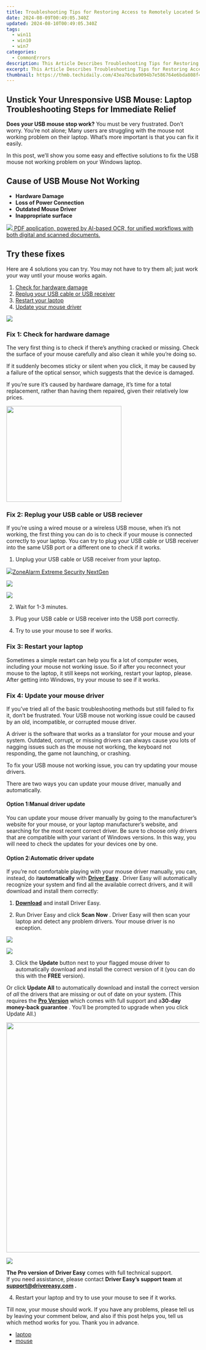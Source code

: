 ```yaml
---
title: Troubleshooting Tips for Restoring Access to Remotely Located Servers
date: 2024-08-09T00:49:05.340Z
updated: 2024-08-10T00:49:05.340Z
tags:
  - win11
  - win10
  - win7
categories:
  - CommonErrors
description: This Article Describes Troubleshooting Tips for Restoring Access to Remotely Located Servers
excerpt: This Article Describes Troubleshooting Tips for Restoring Access to Remotely Located Servers
thumbnail: https://thmb.techidaily.com/43ea76cba9094b7e586764e6bda808f45025f38856a330aa448f0606df3e468d.jpg
---
```


## Unstick Your Unresponsive USB Mouse: Laptop Troubleshooting Steps for Immediate Relief

**Does your USB mouse stop work?** You must be very frustrated. Don’t worry. You’re not alone; Many users are struggling with the mouse not working problem on their laptop. What’s more important is that you can fix it easily.

 In this post, we’ll show you some easy and effective solutions to fix the USB mouse not working problem on your Windows laptop.

## Cause of USB Mouse Not Working

* **Hardware Damage**
* **Loss of Power Connection**
* **Outdated Mouse Driver**
* **Inappropriate surface**

<!-- affiliate ads begin -->
<a href="https://checkout.abbyy.com/order/checkout.php?PRODS=39254549&QTY=1&AFFILIATE=108875&CART=1"> <img src="https://secure.avangate.com/images/merchant/0e5fb5c76fca16adbee503c9aff393cd/products/8_FR-Badges-NEW-FR-Standard-16-WIN-200.png" border="0"> PDF application, powered by AI-based OCR, for unified workflows with both digital and scanned documents. </a>
<!-- affiliate ads end -->
## Try these fixes

 Here are 4 solutions you can try. You may not have to try them all; just work your way until your mouse works again.

1. [Check for hardware damage](#fix1)
2. [Replug your USB cable or USB receiver](#fix1)
3. [Restart your laptop](#fix3)
4. [Update your mouse driver](#fix4)

<!-- affiliate ads begin -->
<a href="https://store.absolute.com/order/checkout.php?PRODS=4601998&QTY=1&AFFILIATE=108875&CART=1"><img src="https://secure.avangate.com/images/merchant/ef70e26a0b5da778eda3f48014d087cd/728x90_larger-shield.jpg" border="0"></a>
<!-- affiliate ads end -->
### Fix 1: Check for hardware damage

 The very first thing is to check if there’s anything cracked or missing. Check the surface of your mouse carefully and also clean it while you’re doing so.

 If it suddenly becomes sticky or silent when you click, it may be caused by a failure of the optical sensor, which suggests that the device is damaged.

 If you’re sure it’s caused by hardware damage, it’s time for a total replacement, rather than having them repaired, given their relatively low prices.

<!-- affiliate ads begin -->
<a href="https://dhgate.sjv.io/c/5597632/1678785/12108" target="_top" id="1678785"><img src="//a.impactradius-go.com/display-ad/12108-1678785" border="0" alt="" width="300" height="250"/></a>
<!-- affiliate ads end -->
### Fix 2: Replug your USB cable or USB reciever

 If you’re using a wired mouse or a wireless USB mouse, when it’s not working, the first thing you can do is to check if your mouse is connected correctly to your laptop. You can try to plug your USB cable or USB receiver into the same USB port or a different one to check if it works.

1) Unplug your USB cable or USB receiver from your laptop.

<!-- affiliate ads begin -->
<a href="https://estore.zonealarm.com/order/checkout.php?PRODS=36245101&QTY=1&AFFILIATE=108875&CART=1"><img src="https://sc1.checkpoint.com/sc1/za/images/boxes/zang_box_trust.png" border="0">ZoneAlarm Extreme Security NextGen</a>
<!-- affiliate ads end -->
![](https://images.drivereasy.com/wp-content/uploads/2018/01/img_5a4d8efba92bc.png)

![](https://images.drivereasy.com/wp-content/uploads/2018/01/img_5a4d8f0a4ba40.png)

2) Wait for 1-3 minutes.

3) Plug your USB cable or USB receiver into the USB port correctly.

4) Try to use your mouse to see if works.

### Fix 3: Restart your laptop

 Sometimes a simple restart can help you fix a lot of computer woes, including your mouse not working issue. So if after you reconnect your mouse to the laptop, it still keeps not working, restart your laptop, please. After getting into Windows, try your mouse to see if it works.

### Fix 4: Update your mouse driver

 If you’ve tried all of the basic troubleshooting methods but still failed to fix it, don’t be frustrated. Your USB mouse not working issue could be caused by an old, incompatible, or corrupted mouse driver.

 A driver is the software that works as a translator for your mouse and your system. Outdated, corrupt, or missing drivers can always cause you lots of nagging issues such as the mouse not working, the keyboard not responding, the game not launching, or crashing.

 To fix your USB mouse not working issue, you can try updating your mouse drivers.

 There are two ways you can update your mouse driver, manually and automatically.

#### Option 1:**Manual driver update**

 You can update your mouse driver manually by going to the manufacturer’s website for your mouse, or your laptop manufacturer’s website, and searching for the most recent correct driver. Be sure to choose only drivers that are compatible with your variant of Windows versions. In this way, you will need to check the updates for your devices one by one.

#### Option 2:**Automatic driver update**

 If you’re not comfortable playing with your mouse driver manually, you can, instead, do it**automatically** with **[Driver Easy](https://tools.techidaily.com/drivereasy/download/)**  . Driver Easy will automatically recognize your system and find all the available correct drivers, and it will download and install them correctly:

 1) **[Download](https://tools.techidaily.com/drivereasy/download/)**   and install Driver Easy.

 2) Run Driver Easy and click **Scan Now** . Driver Easy will then scan your laptop and detect any problem drivers. Your mouse driver is no exception.

<!-- affiliate ads begin -->
<a href="https://shop.incomedia.eu/order/checkout.php?PRODS=12730965&QTY=1&AFFILIATE=108875&CART=1"><img src="https://incomedia.eu/files/images/affiliates/w5/03_WBSX5_728x90_red_CTA.jpg" border="0"></a>
<!-- affiliate ads end -->
![](https://images.drivereasy.com/wp-content/uploads/2020/04/Driver-Easy-Scan-1.jpg)

 3) Click the **Update**  button next to your flagged mouse driver to automatically download and install the correct version of it (you can do this with the **FREE** version).

Or click **Update All**  to automatically download and install the correct version of _all_  the drivers that are missing or out of date on your system. (This requires the[](https://tools.techidaily.com/drivereasy/download/) **[Pro Version](https://tools.techidaily.com/drivereasy/download/)**  which comes with full support and a**30-day money-back guarantee** . You’ll be prompted to upgrade when you click Update All.)

<!-- affiliate ads begin -->
<a href="https://appsumo.8odi.net/c/5597632/2082532/7443" target="_top" id="2082532"><img src="//a.impactradius-go.com/display-ad/7443-2082532" border="0" alt="" width="1200" height="600"/></a><img height="0" width="0" src="https://appsumo.8odi.net/i/5597632/2082532/7443" style="position:absolute;visibility:hidden;" border="0" />
<!-- affiliate ads end -->
![](https://images.drivereasy.com/wp-content/uploads/2020/04/Update-all-drivers-1.jpg)

**The Pro version of Driver Easy** comes with full technical support.  
 If you need assistance, please contact **Driver Easy’s support team** at **[support@drivereasy.com](https://bellelily.pxf.io/m5azgm) .**

4) Restart your laptop and try to use your mouse to see if it works.

 Till now, your mouse should work. If you have any problems, please tell us by leaving your comment below, and also if this post helps you, tell us which method works for you. Thank you in advance.

* [laptop](https://tools.techidaily.com/drivereasy/download/)
* [mouse](https://store.drivereasy.com/order/cart.php?PRODS=4731822&QTY=1&AFFILIATE=108875)

<ins class="adsbygoogle"
     style="display:block"
     data-ad-format="autorelaxed"
     data-ad-client="ca-pub-7571918770474297"
     data-ad-slot="1223367746"></ins>



<ins class="adsbygoogle"
     style="display:block"
     data-ad-client="ca-pub-7571918770474297"
     data-ad-slot="8358498916"
     data-ad-format="auto"
     data-full-width-responsive="true"></ins>

